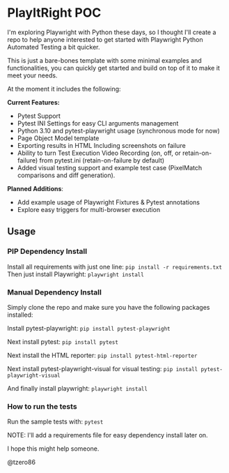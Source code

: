 # PlayItRight POC

I'm exploring Playwright with Python these days, so I thought I'll create a repo 
to help anyone interested to get started with Playwright Python Automated Testing a bit quicker.

This is just a bare-bones template with some minimal examples and functionalities, you can quickly get started and build on top of it to make it meet your needs.

At the moment it includes the following:

**Current Features:**

- Pytest Support
- Pytest INI Settings for easy CLI arguments management
- Python 3.10 and pytest-playwright usage (synchronous mode for now)
- Page Object Model template
- Exporting results in HTML Including screenshots on failure
- Ability to turn Test Execution Video Recording (on, off, or retain-on-failure) from pytest.ini (retain-on-failure by default)
- Added visual testing support and example test case (PixelMatch comparisons and diff generation).

**Planned Additions**:
  
  - Add example usage of Playwright Fixtures & Pytest annotations
  - Explore easy triggers for multi-browser execution


## Usage

### PIP Dependency Install

Install all requirements with just one line: `pip install -r requirements.txt`
Then just install Playwright: `playwright install`


### Manual Dependency Install
Simply clone the repo and make sure you have the following packages installed:

Install pytest-playwright:
`pip install pytest-playwright`

Next install pytest:
`pip install pytest`

Next install the HTML reporter:
`pip install pytest-html-reporter`

Next install pytest-playwright-visual for visual testing:
`pip install pytest-playwright-visual`

And finally install playwright:
`playwright install`


### How to run the tests

Run the sample tests with:
`pytest`

NOTE: I'll add a requirements file for easy dependency install later on.

I hope this might help someone.

@tzero86